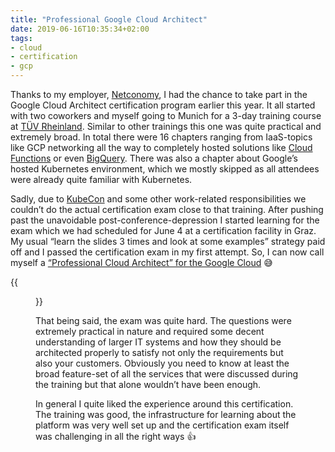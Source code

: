 ```yaml
---
title: "Professional Google Cloud Architect"
date: 2019-06-16T10:35:34+02:00
tags:
- cloud
- certification
- gcp
---
```



Thanks to my employer, [Netconomy](https://netconomy.net), I had the chance to take part in the Google Cloud Architect certification program earlier this year. It all started with two coworkers and myself going to Munich for a 3-day training course at [TÜV Rheinland](https://akademie.tuv.com/page/akademie/standorte/seminare-muenchen). Similar to other trainings this one was quite practical and extremely broad. In total there were 16 chapters ranging from IaaS-topics like GCP networking all the way to completely hosted solutions like [Cloud Functions](https://cloud.google.com/functions/docs/) or even [BigQuery](https://cloud.google.com/bigquery/). There was also a chapter about Google’s hosted Kubernetes environment, which we mostly skipped as all attendees were already quite familiar with Kubernetes.

Sadly, due to [KubeCon](https://zerokspot.com/weblog/2019/05/27/kubecon-cloudnativecon-europe-2019/) and some other work-related responsibilities we couldn’t do the actual certification exam close to that training. After pushing past the unavoidable post-conference-depression I started learning for the exam which we had scheduled for June 4 at a certification facility in Graz. My usual “learn the slides 3 times and look at some examples” strategy paid off and I passed the certification exam in my first attempt. So, I can now call myself a [“Professional Cloud Architect” for the Google Cloud](https://www.credential.net/13134522) 😅

{{<figure src="/media/2019/google-cloud-architect.png" caption="Profession Google Cloud Architect certificate">}}

That being said, the exam was quite hard. The questions were extremely practical in nature and required some decent understanding of larger IT systems and how they should be architected properly to satisfy not only the requirements but also your customers. Obviously you need to know at least the broad feature-set of all the services that were discussed during the training but that alone wouldn’t have been enough.

In general I quite liked the experience around this certification. The training was good, the infrastructure for learning about the platform was very well set up and the certification exam itself was challenging in all the right ways 👍

